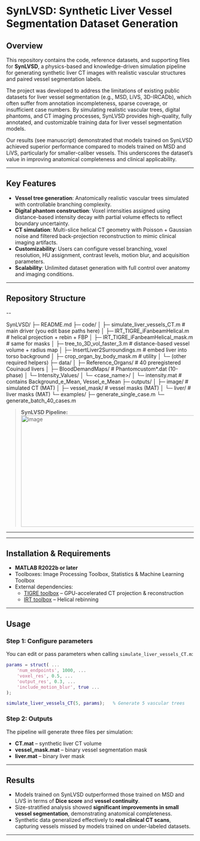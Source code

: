 # SynLVSD: Synthetic Liver Vessel Segmentation Dataset Generation

## Overview
This repository contains the code, reference datasets, and supporting files for **SynLVSD**, a physics-based and knowledge-driven simulation pipeline for generating synthetic liver CT images with realistic vascular structures and paired vessel segmentation labels.

The project was developed to address the limitations of existing public datasets for liver vessel segmentation (e.g., MSD, LiVS, 3D-IRCADb), which often suffer from annotation incompleteness, sparse coverage, or insufficient case numbers. By simulating realistic vascular trees, digital phantoms, and CT imaging processes, SynLVSD provides high-quality, fully annotated, and customizable training data for liver vessel segmentation models.

Our results (see manuscript) demonstrated that models trained on SynLVSD achieved superior performance compared to models trained on MSD and LiVS, particularly for smaller-caliber vessels. This underscores the dataset’s value in improving anatomical completeness and clinical applicability.

---

## Key Features
- **Vessel tree generation**: Anatomically realistic vascular trees simulated with controllable branching complexity.  
- **Digital phantom construction**: Voxel intensities assigned using distance-based intensity decay with partial volume effects to reflect boundary uncertainty.  
- **CT simulation**: Multi-slice helical CT geometry with Poisson + Gaussian noise and filtered back-projection reconstruction to mimic clinical imaging artifacts.  
- **Customizability**: Users can configure vessel branching, voxel resolution, HU assignment, contrast levels, motion blur, and acquisition parameters.  
- **Scalability**: Unlimited dataset generation with full control over anatomy and imaging conditions.  

---

## Repository Structure
--

SynLVSD/
├─ README.md
├─ code/
│ ├─ simulate_liver_vessels_CT.m # main driver (you edit base paths here)
│ ├─ IRT_TIGRE_iFanbeamHelical.m # helical projection + rebin + FBP
│ ├─ IRT_TIGRE_iFanbeamHelical_mask.m # same for masks
│ ├─ tree_to_3D_vol_faster_3.m # distance-based vessel volume + radius map
│ ├─ InsertLiver2Surroundings.m # embed liver into torso background
│ ├─ crop_organ_by_body_mask.m # utility
│ └─ (other required helpers)
├─ data/
│ ├─ Reference_Organs/ # 40 preregistered Couinaud livers
│ ├─ BloodDemandMaps/ # Phantomcustom*.dat (10-phase)
│ └─ Intensity_Values/
│ └─ <case_name>/
│ └─ intensity.mat # contains Background_e_Mean, Vessel_e_Mean
├─ outputs/
│ ├─ image/ # simulated CT (MAT)
│ ├─ vessel_mask/ # vessel masks (MAT)
│ └─ liver/ # liver masks (MAT)
└─ examples/
├─ generate_single_case.m
└─ generate_batch_40_cases.m



> **SynLVSD Pipeline:** <img width="975" height="299" alt="image" src="https://github.com/user-attachments/assets/feebdfb6-c3a4-496b-935b-c259d9d5d9ac" />


---

---

## Installation & Requirements
- **MATLAB R2022b or later**  
- Toolboxes: Image Processing Toolbox, Statistics & Machine Learning Toolbox  
- External dependencies:  
  - [TIGRE toolbox](https://github.com/CERN/TIGRE) – GPU-accelerated CT projection & reconstruction  
  - [IRT toolbox](https://web.eecs.umich.edu/~fessler/irt/fessler.tgz) – Helical rebinning  

---

## Usage

### Step 1: Configure parameters
You can edit or pass parameters when calling `simulate_liver_vessels_CT.m`:

```matlab
params = struct( ...
    'num_endpoints', 1000, ...
    'voxel_res', 0.5, ...
    'output_res', 0.3, ...
    'include_motion_blur', true ...
);

simulate_liver_vessels_CT(5, params);   % Generate 5 vascular trees
```

### Step 2: Outputs

The pipeline will generate three files per simulation:

*   **CT.mat** – synthetic liver CT volume
*   **vessel_mask.mat** – binary vessel segmentation mask
*   **liver.mat** – binary liver mask

---

## Results

*   Models trained on SynLVSD outperformed those trained on MSD and LiVS in terms of **Dice score** and **vessel continuity**.  
*   Size-stratified analysis showed **significant improvements in small vessel segmentation**, demonstrating anatomical completeness.  
*   Synthetic data generalized effectively to **real clinical CT scans**, capturing vessels missed by models trained on under-labeled datasets.  

---

## 
